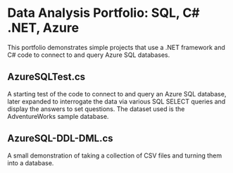 # Data Analysis Portfolio: SQL, C# .NET, Azure

This portfolio demonstrates simple projects that use a .NET framework and C# code to connect to and query Azure SQL databases.

## AzureSQLTest.cs

A starting test of the code to connect to and query an Azure SQL database, later expanded to interrogate the data via various SQL SELECT queries and display the answers to set questions. The dataset used is the AdventureWorks sample database.

## AzureSQL-DDL-DML.cs

A small demonstration of taking a collection of CSV files and turning them into a database. 
